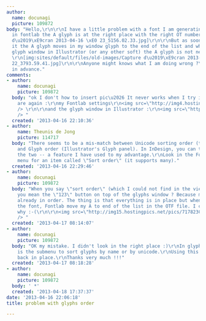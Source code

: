 ```yaml
---
author:
  name: docunagi
  picture: 109872
body: "Hello,\r\n\r\nI have a little problem with a font I am generating. When I am
  in fontlab the A glyph is at the right place with the right OT number. \r\n[img:sites/default/files/old-images/Capture
  d\u2019\xE9cran 2013-04-16 \xE0 23_5156.02.33.jpg]\r\n\r\nBut as soon as I generate
  it the A glyph moves in my window glyph to the end of the list and when I use the
  glyph window in Illustrator (or any other soft) the A glyph is not next to the B.
  \r\n[img:sites/default/files/old-images/Capture d\u2019\xE9cran 2013-04-16 \xE0
  22_3793.59.41.jpg]\r\n\r\nAnyone might knows what I am doing wrong ?\r\n\r\nthanks
  in advance."
comments:
- author:
    name: docunagi
    picture: 109872
  body: "ok I don't how to insert pic\u2026 It never works when I try it so here they
    are again :\r\nmy Fontlab settings\r\n<img src=\"http://img4.hostingpics.net/pics/898938Capturedcran20130416230233.jpg\"
    /> \r\n\r\nand the glyph window in Illustrator :\r\n<img src=\"http://img4.hostingpics.net/pics/685551Capturedcran20130416225941.jpg\"
    /> "
  created: '2013-04-16 22:10:36'
- author:
    name: Theunis de Jong
    picture: 114717
  body: "There seems to be a mis-match between Unicode sorting order (top window)
    and Glyph order (Illustrator's Glyph panel). In InDesign, you can toggle between
    the two -- a feature I have used to my advantage.\r\nLook in the FontLab View
    menu for an item called \"Sort order\" (it supports many)."
  created: '2013-04-16 22:29:46'
- author:
    name: docunagi
    picture: 109872
  body: "When you say \"sort order\" (which I could not find in the view menu. Do
    you mean the \"123\" button on top of the glyphs window ? Because my glyphs are
    already in order. The thing is that everything is in place but when I am generating
    the font, Fontlab move my A to end of the list in the OTF file. I can figure out
    why :-(\r\n\r\n<img src=\"http://img15.hostingpics.net/pics/717823Capturedcran20130417090912.jpg\"
    /> "
  created: '2013-04-17 08:14:07'
- author:
    name: docunagi
    picture: 109872
  body: "OK my mistake. I didn't look in the right place :)\r\nIn glyph menu there
    is the submenu to sort glyphs by name or by unicode.\r\nUsing this order put everything
    back in place.\r\nThanks very much !!!"
  created: '2013-04-17 08:18:28'
- author:
    name: docunagi
    picture: 109872
  body: ' *'
  created: '2013-04-18 17:37:37'
date: '2013-04-16 22:06:18'
title: problem with glyphs order

---
```

